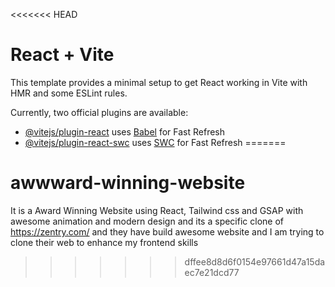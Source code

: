 <<<<<<< HEAD
# React + Vite

This template provides a minimal setup to get React working in Vite with HMR and some ESLint rules.

Currently, two official plugins are available:

- [@vitejs/plugin-react](https://github.com/vitejs/vite-plugin-react/blob/main/packages/plugin-react/README.md) uses [Babel](https://babeljs.io/) for Fast Refresh
- [@vitejs/plugin-react-swc](https://github.com/vitejs/vite-plugin-react-swc) uses [SWC](https://swc.rs/) for Fast Refresh
=======
# awwward-winning-website
It is a Award Winning Website using React, Tailwind css and GSAP with awesome animation and modern design and its  a specific clone of  https://zentry.com/ and they have build awesome website and I am trying to clone their web to enhance my frontend skills
>>>>>>> dffee8d8d6f0154e97661d47a15daec7e21dcd77

